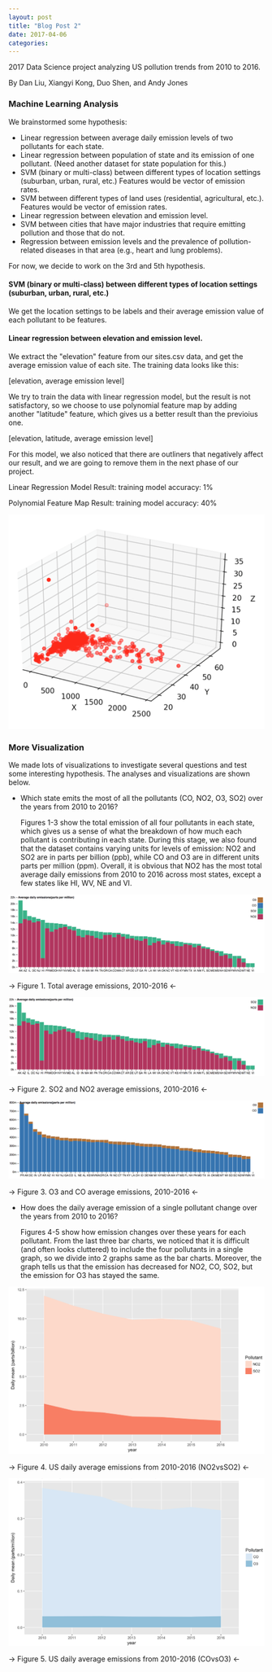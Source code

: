 ```yaml
---
layout: post
title: "Blog Post 2"
date: 2017-04-06
categories: 
---
```

2017 Data Science project analyzing US pollution trends from 2010 to 2016.


By Dan Liu, Xiangyi Kong, Duo Shen, and Andy Jones

### Machine Learning Analysis
We brainstormed some hypothesis:

* Linear regression between average daily emission levels of two pollutants for each state.
* Linear regression between population of state and its emission of one pollutant. (Need another dataset for state population for this.)
* SVM (binary or multi-class) between different types of location settings (suburban, urban, rural, etc.)
Features would be vector of emission rates.
* SVM between different types of land uses (residential, agricultural, etc.).
Features would be vector of emission rates.
* Linear regression between elevation and emission level.
* SVM between cities that have major industries that require emitting pollution and those that do not.
* Regression between emission levels and the prevalence of pollution-related diseases in that area (e.g., heart and lung problems).

For now, we decide to work on the 3rd and 5th hypothesis.

#### SVM (binary or multi-class) between different types of location settings (suburban, urban, rural, etc.)

We get the location settings to be labels and their average emission value of each pollutant to be features.


#### Linear regression between elevation and emission level.

We extract the "elevation" feature from our sites.csv data, and get the average emission value of each site. The training data looks like this:

[elevation, average emission level]

We try to train the data with linear regression model, but the result is not satisfactory, so we choose to use polynomial feature map by adding another "latitude" feature, which gives us a better result than the previoius one.  

[elevation, latitude, average emission level]

For this model, we also noticed that there are outliners that negatively affect our result, and we are going to remove them in the next phase of our project. 

Linear Regression Model Result:
training model accuracy: 1%

Polynomial Feature Map Result:
training model accuracy: 40%

![training data points](/images/datapoints.png)



### More Visualization
We made lots of visualizations to investigate several questions and test some interesting hypothesis. The analyses and visualizations are shown below.

* Which state emits the most of all the pollutants (CO, NO2, O3, SO2) over the years from 2010 to 2016?

	Figures 1-3 show the total emission of all four pollutants in each state,  which gives us a sense of what the breakdown of how much each pollutant is contributing in each state. During this stage, we also found that the dataset contains varying units for levels of emission: NO2 and SO2 are in parts per billion (ppb), while CO and O3 are in different units parts per million (ppm). Overall, it is obvious that NO2 has the most total average daily emissions from 2010 to 2016 across most states, except a few states like HI, WV, NE and VI.

![Figure 1. Total average emissions, 2010-2016](/images/Total_average_emissions_2010-2016.png) 

-> Figure 1. Total average emissions, 2010-2016 <- 

![Figure 2. SO2 and NO2 average emissions, 2010-2016](/images/SO2_and_NO2_average_emissions_2010-2016.png)

-> Figure 2. SO2 and NO2 average emissions, 2010-2016 <- 

![Figure 3. O3 and CO average emissions, 2010-2016](/images/O3_and_CO_average_emissions_2010-2016.png)

-> Figure 3. O3 and CO average emissions, 2010-2016 <- 

* How does the daily average emission of a single pollutant change over the years from 2010 to 2016?

	Figures 4-5 show how emission changes over these years for each pollutant.  From the last three bar charts, we noticed that it is difficult (and often looks cluttered) to include the four pollutants in a single graph, so we divide into 2 graphs same as the bar charts. Moreover, the graph tells us that the emission has decreased for NO2, CO, SO2, but the emission for O3 has stayed the same.

![Figure 4. US daily average emissions from 2010-2016 (NO2vsSO2)](/images/US_daily_average_emissions_from_2010-2016_NO2vsSO2.png)

-> Figure 4. US daily average emissions from 2010-2016 (NO2vsSO2) <- 

![Figure 5. US daily average emissions from 2010-2016 (COvsO3)](/images/US_daily_average_emissions_from_2010-2016_COvsO3.png)

-> Figure 5. US daily average emissions from 2010-2016 (COvsO3) <- 



